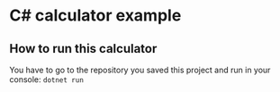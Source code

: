 # C# calculator example

## How to run this calculator
You have to go to the repository you saved this project and run in your console:
`dotnet run`
